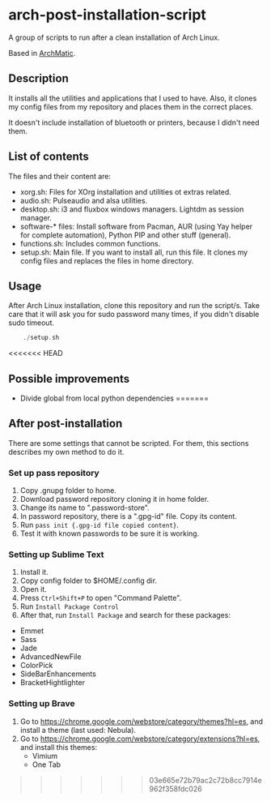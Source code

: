 # arch-post-installation-script
A group of scripts to run after a clean installation of Arch Linux.

Based in [ArchMatic](https://github.com/rickellis/ArchMatic).

## Description
It installs all the utilities and applications that I used to have. Also, it clones my config files from my
repository and places them in the correct places.

It doesn't include installation of bluetooth or printers, because I didn't need them. 

## List of contents
The files and their content are:

- xorg.sh: Files for XOrg installation and utilities ot extras related.
- audio.sh: Pulseaudio and alsa utilities.
- desktop.sh: i3 and fluxbox windows managers. Lightdm as session manager.
- software-* files: Install software from Pacman, AUR (using Yay helper for complete automation), Python PIP and
other stuff (general).
- functions.sh: Includes common functions.
- setup.sh: Main file. If you want to install all, run this file. It clones my config files and replaces
the files in home directory.

## Usage
After Arch Linux installation, clone this repository and run the script/s. Take care that it will ask you for
sudo password many times, if you didn't disable sudo timeout. 

```c
    ./setup.sh
```

<<<<<<< HEAD
## Possible improvements
- Divide global from local python dependencies
=======
## After post-installation
There are some settings that cannot be scripted. For them, this sections describes my own method to do it.

### Set up pass repository
1. Copy .gnupg folder to home.
2. Download password repository cloning it in home folder.
3. Change its name to ".password-store".
4. In password repository, there is a ".gpg-id" file. Copy its content.
5. Run ```pass init {.gpg-id file copied content}```.
6. Test it with known passwords to be sure it is working.

### Setting up Sublime Text
1. Install it.
2. Copy config folder to $HOME/.config dir.
3. Open it.
4. Press ```Ctrl+Shift+P``` to open "Command Palette".
5. Run ```Install Package Control```
6. After that, run ```Install Package``` and search for these packages:
  - Emmet
  - Sass
  - Jade
  - AdvancedNewFile
  - ColorPick
  - SideBarEnhancements
  - BracketHightlighter

### Setting up Brave
1. Go to https://chrome.google.com/webstore/category/themes?hl=es, and install a theme (last used: Nebula).
2. Go to https://chrome.google.com/webstore/category/extensions?hl=es, and install this themes:
    - Vimium
    - One Tab
>>>>>>> 03e665e72b79ac2c72b8cc7914e962f358fdc026

